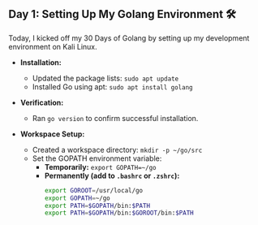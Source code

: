 ## Day 1: Setting Up My Golang Environment 🛠️

Today, I kicked off my 30 Days of Golang by setting up my development environment on Kali Linux. 

* **Installation:** 
    * Updated the package lists: `sudo apt update`
    * Installed Go using apt: `sudo apt install golang`

* **Verification:** 
    * Ran `go version` to confirm successful installation.

* **Workspace Setup:**
    * Created a workspace directory: `mkdir -p ~/go/src`
    * Set the GOPATH environment variable:
        * **Temporarily:** `export GOPATH=~/go`
        * **Permanently (add to `.bashrc` or `.zshrc`):** 
          ```bash
          export GOROOT=/usr/local/go
          export GOPATH=~/go
          export PATH=$GOPATH/bin:$PATH
          export PATH=$GOPATH/bin:$GOROOT/bin:$PATH
          ```
